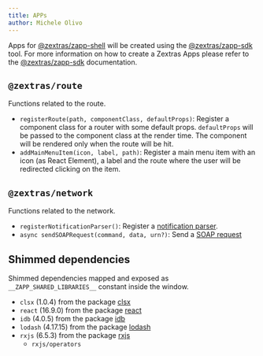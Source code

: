 ```yaml
---
title: APPs
author: Michele Olivo
---
```


Apps for [@zextras/zapp-shell][1] will be created using the [@zextras/zapp-sdk][2] tool.
For more information on how to create a Zextras Apps please refer to the [@zextras/zapp-sdk][2] documentation.

## `@zextras/route`
Functions related to the route.

- `registerRoute(path, componentClass, defaultProps)`: Register a component class for a router with some default props.
    `defaultProps` will be passed to the component class at the render time. The component will be rendered only when
    the route will be hit.
- `addMainMenuItem(icon, label, path)`: Register a main menu item with an icon (as React Element), a label and the route
    where the user will be redirected clicking on the item.

## `@zextras/network`
Functions related to the network.

- `registerNotificationParser()`: Register a [notification parser](dev/notifications/notifications_parsers).
- `async sendSOAPRequest(command, data, urn?)`: Send a [SOAP request](dev/network/soap)

## Shimmed dependencies
Shimmed dependencies mapped and exposed as `__ZAPP_SHARED_LIBRARIES__` constant inside the window.
- `clsx` (1.0.4) from the package [clsx](https://github.com/lukeed/clsx)
- `react` (16.9.0) from the package [react](https://github.com/facebook/react)
- `idb` (4.0.5) from the package [idb](https://github.com/jakearchibald/idb)
- `lodash` (4.17.15) from the package [lodash](https://github.com/lodash/lodash)
- `rxjs` (6.5.3) from the package [rxjs](https://github.com/reactivex/rxjs)
    - `rxjs/operators`

[1]: https://bitbucket.org/zextras/iris-shell
[2]: https://bitbucket.org/zextras/iris-cli
